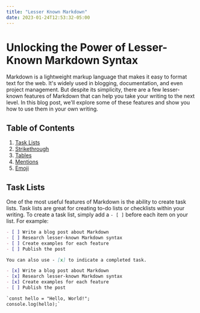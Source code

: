 ```yaml
---
title: "Lesser Known Markdown"
date: 2023-01-24T12:53:32-05:00
---
```


# Unlocking the Power of Lesser-Known Markdown Syntax

Markdown is a lightweight markup language that makes it easy to format text for the web. It's widely used in blogging, documentation, and even project management. But despite its simplicity, there are a few lesser-known features of Markdown that can help you take your writing to the next level. In this blog post, we'll explore some of these features and show you how to use them in your own writing.

## Table of Contents

1. [Task Lists](#task-lists)
2. [Strikethrough](#strikethrough)
3. [Tables](#tables)
4. [Mentions](#mentions)
5. [Emoji](#emoji)

## Task Lists

One of the most useful features of Markdown is the ability to create task lists. Task lists are great for creating to-do lists or checklists within your writing. To create a task list, simply add a `- [ ]` before each item on your list. For example:

```markdown
- [ ] Write a blog post about Markdown
- [ ] Research lesser-known Markdown syntax
- [ ] Create examples for each feature
- [ ] Publish the post

You can also use - [x] to indicate a completed task.

- [x] Write a blog post about Markdown
- [x] Research lesser-known Markdown syntax
- [x] Create examples for each feature
- [ ] Publish the post

`const hello = "Hello, World!";
console.log(hello);`

